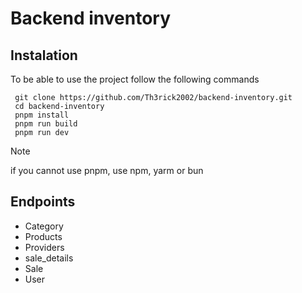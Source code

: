 # Backend inventory

## Instalation

To be able to use the project follow the following commands
```
 git clone https://github.com/Th3rick2002/backend-inventory.git
 cd backend-inventory
 pnpm install
 pnpm run build
 pnpm run dev
```

> [!NOTE]
> if you cannot use pnpm, use npm, yarm or bun



## Endpoints

- Category
- Products
- Providers
- sale_details
- Sale
- User

